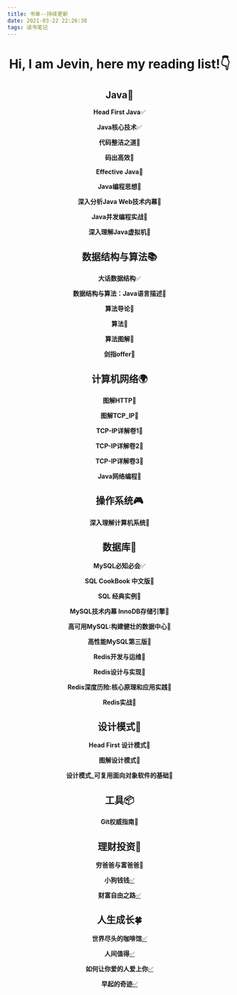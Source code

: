 ```yaml
---
title: 书单--持续更新
date: 2021-03-22 22:26:38
tags: 读书笔记
---
```

<div align="center">

# Hi, I am Jevin, here my reading list!👇

## Java📖

**Head First Java**✅

**Java核心技术**✅

**代码整洁之道**📓

**码出高效**📓

**Effective Java**🔨

**Java编程思想**📓

**深入分析Java Web技术内幕**📓

**Java并发编程实战**📓

**深入理解Java虚拟机**📓

## 数据结构与算法📚

**大话数据结构**✅

**数据结构与算法：Java语言描述**📓

**算法导论**📓

**算法**📓

**算法图解**📓

**剑指offer**📓

## 计算机网络🌍

**图解HTTP**📓

**图解TCP_IP**📓

**TCP-IP详解卷1**📓

**TCP-IP详解卷2**📓

**TCP-IP详解卷3**📓

**Java网络编程**📓

## 操作系统🎮

**深入理解计算机系统**📓

## 数据库📁

**MySQL必知必会**✅

**SQL CookBook 中文版**🔨

**SQL 经典实例**📓

**MySQL技术内幕 InnoDB存储引擎**📓

**高可用MySQL:构建健壮的数据中心**📓

**高性能MySQL第三版**📓

**Redis开发与运维**📓

**Redis设计与实现**📓

**Redis深度历险:核心原理和应用实践**📓

**Redis实战**📓

## 设计模式🧬

**Head First 设计模式**📓

**图解设计模式**📓

**设计模式_可复用面向对象软件的基础**📓

## 工具📦

**Git权威指南**📓

## 理财投资🚀

**穷爸爸与富爸爸**🔨

**小狗钱钱**[✅](http://jevinzhao.com/2021/07/20/%E5%B0%8F%E7%8B%97%E9%92%B1%E9%92%B1/)

**财富自由之路**[✅](http://jevinzhao.com/2022/03/13/%E8%B4%A2%E5%AF%8C%E8%87%AA%E7%94%B1%E4%B9%8B%E8%B7%AF/)

## 人生成长🍀

**世界尽头的咖啡馆**[✅](http://jevinzhao.com/2021/09/02/%E4%B8%96%E7%95%8C%E5%B0%BD%E5%A4%B4%E7%9A%84%E5%92%96%E5%95%A1%E9%A6%86/)

**人间值得**[✅](http://jevinzhao.com/2021/10/09/%E4%BA%BA%E9%97%B4%E5%80%BC%E5%BE%97/)

**如何让你爱的人爱上你**[✅](http://jevinzhao.com/2022/04/01/%E8%AE%A9%E4%BD%A0%E7%88%B1%E7%9A%84%E4%BA%BA%E7%88%B1%E4%B8%8A%E4%BD%A0/)

**早起的奇迹**[✅](http://jevinzhao.com/2022/11/13/%E6%97%A9%E8%B5%B7%E7%9A%84%E5%A5%87%E8%BF%B9/)
</div>
